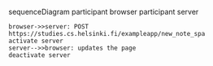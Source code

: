 sequenceDiagram
    participant browser
    participant server

    browser->>server: POST
    https://studies.cs.helsinki.fi/exampleapp/new_note_spa
    activate server
    server-->>browser: updates the page
    deactivate server